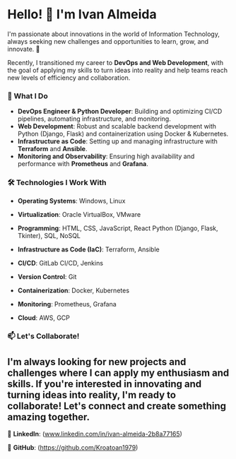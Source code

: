 # Hello! 👋 I'm Ivan Almeida

I'm passionate about innovations in the world of Information Technology, always seeking new challenges and opportunities to learn, grow, and innovate. 🎯

Recently, I transitioned my career to **DevOps and Web Development**, with the goal of applying my skills to turn ideas into reality and help teams reach new levels of efficiency and collaboration.

### 🚀 What I Do
- **DevOps Engineer & Python Developer**: Building and optimizing CI/CD pipelines, automating infrastructure, and monitoring.
- **Web Development**: Robust and scalable backend development with Python (Django, Flask) and containerization using Docker & Kubernetes.
- **Infrastructure as Code**: Setting up and managing infrastructure with **Terraform** and **Ansible**.
- **Monitoring and Observability**: Ensuring high availability and performance with **Prometheus** and **Grafana**.

### 🛠 Technologies I Work With
- **Operating Systems**: Windows, Linux
- **Virtualization**: Oracle VirtualBox, VMware
- **Programming**: HTML, CSS, JavaScript, React Python (Django, Flask, Tkinter), SQL, NoSQL

- **Infrastructure as Code (IaC)**: Terraform, Ansible
- **CI/CD**: GitLab CI/CD, Jenkins
- **Version Control**: Git
- **Containerization**: Docker, Kubernetes
- **Monitoring**: Prometheus, Grafana
- **Cloud**: AWS, GCP

### 📫 Let's Collaborate!
I'm always looking for new projects and challenges where I can apply my enthusiasm and skills. If you're interested in innovating and turning ideas into reality, I'm ready to collaborate! Let's connect and create something amazing together.
---


🔗 **LinkedIn**: (www.linkedin.com/in/ivan-almeida-2b8a77165)

🔗 **GitHub**: (https://github.com/Kroatoan1979)
